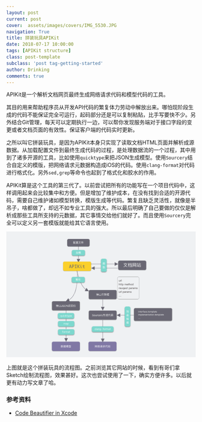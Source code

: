 ```yaml
---
layout: post
current: post
cover:  assets/images/covers/IMG_5530.JPG
navigation: True
title: 拼装玩具APIKit
date: 2018-07-17 10:00:00
tags: [APIKit structure]
class: post-template
subclass: 'post tag-getting-started'
author: Drinking
comments: true
---
```

APIKit是一个解析文档网页最终生成网络请求代码和模型代码的工具。

 其目的用来帮助程序员从开发API代码的繁复体力劳动中解放出来。哪怕现阶段生成的代码不能保证完全可运行，起码部分还是可以复制粘贴，比手写要快不少。另外结合Git管理，每天可以定期执行一边，可以帮你发现服务端对于接口字段的变更或者文档页面的有效性。保证客户端的代码实时更新。

之所以叫它拼装玩具，是因为APIKit本身只实现了读取文档HTML页面并解析成源数据。从加载配置文件到最终生成代码的过程，是处理数据流的一个过程，其中用到了诸多开源的工具，比如使用`quicktype`来把JSON生成模型。使用`Sourcery`结合自定义的模版，把网络请求元数据构造成iOS的代码。使用`clang-format`对代码进行格式化。另外`sed,grep`等命令也起到了格式化和胶水的作用。

APIKit算是这个工具的第三代了。以前尝试把所有的功能写在一个项目代码中，这样调用起来会比较集中和方便。但是增加了维护成本，在没有找到合适的开源代码，需要自己维护诸如模型转换，模版生成等代码。繁复且缺乏灵活性，就像是半吊子，啥都做了，却远不如专业工具的强大。所以最后明确了自己要做的仅仅是解析成那些工具所支持的元数据，其它事情交给他们就好了。而且使用`Sourcery`完全可以定义另一套模版就能给其它语言使用。

![ ]( /assets/img/2018/apikit_structure.png )

上图就是这个拼装玩具的流程图。之前浏览其它网站的时候，看到有哥们拿Sketch绘制流程图，效果甚好。这次也尝试使用了一下，确实方便许多。以后就更有动力写文章了哈。

### 参考资料
- [Code Beautifier in Xcode](http://blog.manbolo.com/2015/05/14/code-beautifier-in-xcode)